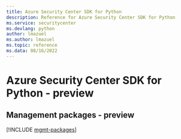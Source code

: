 ```yaml
---
title: Azure Security Center SDK for Python
description: Reference for Azure Security Center SDK for Python
ms.service: securitycenter
ms.devlang: python
author: lmazuel
ms.author: lmazuel
ms.topic: reference
ms.data: 08/16/2022
---
```

# Azure Security Center SDK for Python - preview

## Management packages - preview
[!INCLUDE [mgmt-packages](security-center-mgmt-index.md)]